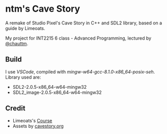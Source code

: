 # ntm's Cave Story

A remake of Studio Pixel's Cave Story in C++ and SDL2 library, based on a guide by Limeoats.

My project for INT2215 6 class - Advanced Programming, lectured by [@chauttm](https://github.com/chauttm "chauttm's GitHub").

## Build

I use _VSCode_, compiled with _mingw-w64-gcc-8.1.0-x86_64-posix-seh_. Library used are:

- SDL2-2.0.5-x86_64-w64-mingw32
- SDL2_image-2.0.5-x86_64-w64-mingw32

## Credit

- Limeoats's [Course](https://www.youtube.com/playlist?list=PLNOBk_id22bw6LXhrGfhVwqQIa-M2MsLa "Link to original YouTube playlist")
- Assets by [cavestory.org](http://cavestory.org/)
